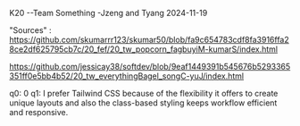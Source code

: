 K20 --Team Something -Jzeng and Tyang 2024-11-19

"Sources" :  
https://github.com/skumarrr123/skumar50/blob/fa9c654783cdf8fa3916ffa28ce2df625795cb7c/20_fef/20_tw_popcorn_fagbuyiM-kumarS/index.html

https://github.com/jessicay38/softdev/blob/9eaf1449391b545676b5293365351ff0e5bb4b52/20_tw_everythingBagel_songC-yuJ/index.html

q0: 0 
q1: I prefer Tailwind CSS because of the flexibility it offers to create unique layouts and also the class-based styling keeps workflow efficient and responsive.
